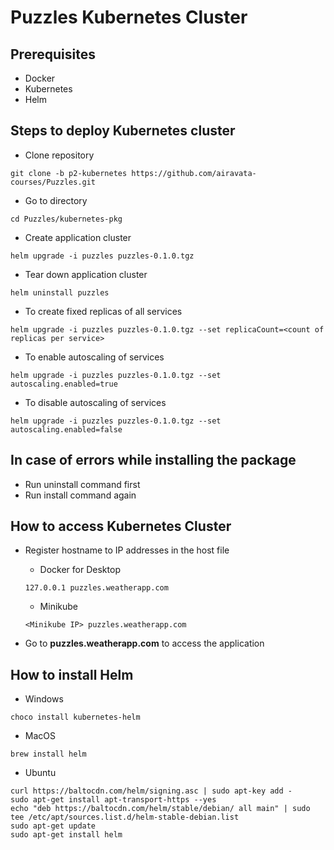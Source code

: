 # Puzzles Kubernetes Cluster

## Prerequisites
- Docker
- Kubernetes
- Helm

## Steps to deploy Kubernetes cluster
- Clone repository
```
git clone -b p2-kubernetes https://github.com/airavata-courses/Puzzles.git
```

- Go to directory
```
cd Puzzles/kubernetes-pkg
```

- Create application cluster
```
helm upgrade -i puzzles puzzles-0.1.0.tgz
```

- Tear down application cluster
```
helm uninstall puzzles
```

- To create fixed replicas of all services
```
helm upgrade -i puzzles puzzles-0.1.0.tgz --set replicaCount=<count of replicas per service>
```

- To enable autoscaling of services
```
helm upgrade -i puzzles puzzles-0.1.0.tgz --set autoscaling.enabled=true
```

- To disable autoscaling of services
```
helm upgrade -i puzzles puzzles-0.1.0.tgz --set autoscaling.enabled=false
```

## In case of errors while installing the package
- Run uninstall command first
- Run install command again

## How to access Kubernetes Cluster
- Register hostname to IP addresses in the host file 
  - Docker for Desktop
  ```
  127.0.0.1 puzzles.weatherapp.com
  ```

  - Minikube
  ```
  <Minikube IP> puzzles.weatherapp.com
  ```

- Go to **puzzles.weatherapp.com** to access the application

## How to install Helm
- Windows 
```
choco install kubernetes-helm
```

- MacOS
```
brew install helm
```

- Ubuntu
```
curl https://baltocdn.com/helm/signing.asc | sudo apt-key add -
sudo apt-get install apt-transport-https --yes
echo "deb https://baltocdn.com/helm/stable/debian/ all main" | sudo tee /etc/apt/sources.list.d/helm-stable-debian.list
sudo apt-get update
sudo apt-get install helm
```

